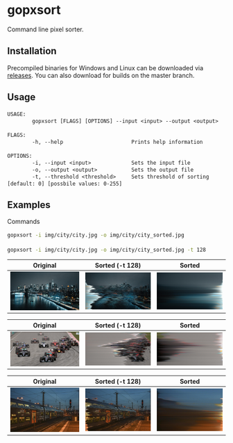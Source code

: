 # gopxsort

Command line pixel sorter.

## Installation

Precompiled binaries for Windows and Linux can be downloaded via [releases](https://github.com/MaRcR11/gopxsort/releases). You can also download for builds on the master branch.


## Usage

```text
USAGE:
        gopxsort [FLAGS] [OPTIONS] --input <input> --output <output>

FLAGS:
        -h, --help                      Prints help information

OPTIONS:
        -i, --input <input>             Sets the input file 
        -o, --output <output>           Sets the output file
        -t, --threshold <threshold>     Sets threshold of sorting  [default: 0] [possbile values: 0-255]
```

## Examples

Commands

```bash
gopxsort -i img/city/city.jpg -o img/city/city_sorted.jpg

gopxsort -i img/city/city.jpg -o img/city/city_sorted.jpg -t 128
```

Original                    | Sorted (-t 128)                  |  Sorted                           |
--------------------------- | -------------------------------- | -------------------------------- |
![Original](img/city/city.jpg) | ![Sorted_128](img/city/city_sorted_128.jpg) | ![Sorted](img/city/city_sorted.jpg) |



Original                        | Sorted (-t 128)                                | Sorted                               |
------------------------------- | ------------------------------------ | ------------------------------------ |
![Original](img/formula1/formula1.jpg) | ![Sorted_128](img/formula1/formula1_sorted_128.jpg) | ![Sorted](img/formula1/formula1_sorted.jpg) |

Original                        | Sorted (-t 128)                              | Sorted                               |
------------------------------- | ------------------------------------ | ------------------------------------ |
![Original](img/train/train.jpg) | ![Sorted_128](img/train/train_sorted_128.jpg) | ![Sorted](img/train/train_sorted.jpg) |
